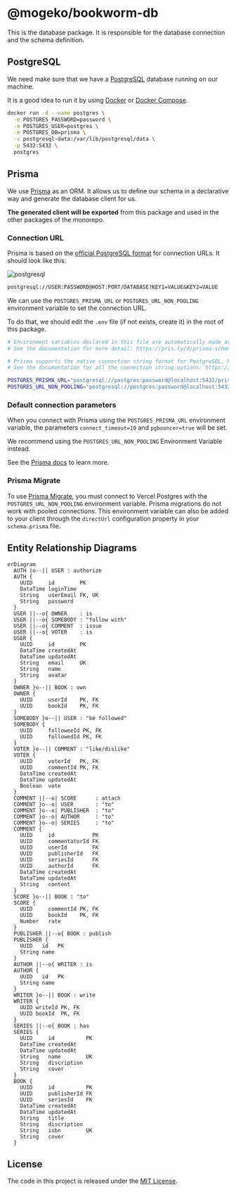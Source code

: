 # @mogeko/bookworm-db

This is the database package. It is responsible for the database connection and the schema definition.

## PostgreSQL

We need make sure that we have a [PostgreSQL](https://www.postgresql.org) database running on our machine.

It is a good idea to run it by using [Docker](https://www.docker.com) or [Docker Compose](https://docs.docker.com/compose).

```bash
docker run -d --name postgres \
  -e POSTGRES_PASSWORD=password \
  -e POSTGRES_USER=postgres \
  -e POSTGRES_DB=prisma \
  -v postgresql-data:/var/lib/postgresql/data \
  -p 5432:5432 \
  postgres
```

## Prisma

We use [Prisma](https://www.prisma.io) as an ORM. It allows us to define our schema in a declarative way and generate the database client for us.

**The generated client will be exported** from this package and used in the other packages of the monorepo.

### Connection URL

Prisma is based on the [official PostgreSQL format](https://www.postgresql.org/docs/current/libpq-connect.html#LIBPQ-CONNSTRING) for connection URLs. It should look like this:

![postgresql](https://www.prisma.io/docs/static/13ad9000b9d57ac66c16fabcad9e08b7/42cbc/postgresql-connection-string.png)

```txt
postgresql://USER:PASSWORD@HOST:PORT/DATABASE?KEY1=VALUE&KEY2=VALUE
```

We can use the `POSTGRES_PRISMA_URL` or `POSTGRES_URL_NON_POOLING` environment variable to set the connection URL.

To do that, we should edit the `.env` file (if not exists, create it) in the root of this package.

```bash
# Environment variables declared in this file are automatically made available to Prisma.
# See the documentation for more detail: https://pris.ly/d/prisma-schema#accessing-environment-variables-from-the-schema

# Prisma supports the native connection string format for PostgreSQL, MySQL, SQLite, SQL Server, MongoDB and CockroachDB.
# See the documentation for all the connection string options: https://pris.ly/d/connection-strings

POSTGRES_PRISMA_URL="postgresql://postgres:password@localhost:5432/prisma?schema=public&connect_timeout=10&pgbouncer=true"
POSTGRES_URL_NON_POOLING="postgresql://postgres:password@localhost:5432/prisma?schema=public"
```

### Default connection parameters

When you connect with Prisma using the `POSTGRES_PRISMA_URL` environment variable, the parameters `connect_timeout=10` and `pgbouncer=true` will be set.

We recommend using the `POSTGRES_URL_NON_POOLING` Environment Variable instead.

See the [Prisma docs](https://www.prisma.io/docs/concepts/database-connectors/postgresql) to learn more.

### Prisma Migrate

To use [Prisma Migrate](https://www.prisma.io/docs/concepts/components/prisma-migrate), you must connect to Vercel Postgres with the `POSTGRES_URL_NON_POOLING` environment variable. Prisma migrations do not work with pooled connections. This environment variable can also be added to your client through the `directUrl` configuration property in your `schema.prisma` file.

## Entity Relationship Diagrams

```mermaid
erDiagram
  AUTH |o--|| USER : authorize
  AUTH {
    UUID     id        PK
    DataTime loginTime
    String   userEmail FK, UK
    String   password
  }
  USER ||--o{ OWNER    : is
  USER ||--o{ SOMEBODY : "follow with"
  USER ||--o{ COMMENT  : issue
  USER ||--o{ VOTER    : is
  USER {
    UUID     id        PK
    DataTime createdAt
    DataTime updatedAt
    String   email     UK
    String   name
    String   avatar
  }
  OWNER }o--|| BOOK : own
  OWNER {
    UUID     userId    PK, FK
    UUID     bookId    PK, FK
  }
  SOMEBODY }o--|| USER : "be followed"
  SOMEBODY {
    UUID     followeeId PK, FK
    UUID     followedId PK, FK
  }
  VOTER }o--|| COMMENT : "like/dislike"
  VOTER {
    UUID     voterId   PK, FK
    UUID     commentId PK, FK
    DataTime createdAt
    DataTime updatedAt
    Boolean  vote
  }
  COMMENT ||--o| SCORE      : attach
  COMMENT }o--o| USER       : "to"
  COMMENT }o--o| PUBLISHER  : "to"
  COMMENT }o--o| AUTHOR     : "to"
  COMMENT }o--o| SERIES     : "to"
  COMMENT {
    UUID     id            PK
    UUID     commentatorId FK
    UUID     userId        FK
    UUID     publisherId   FK
    UUID     seriesId      FK
    UUID     authorId      FK
    DataTime createdAt
    DataTime updatedAt
    String   content
  }
  SCORE }o--|| BOOK : "to"
  SCORE {
    UUID     commentId PK, FK
    UUID     bookId    PK, FK
    Number   rate
  }
  PUBLISHER ||--o{ BOOK : publish
  PUBLISHER {
    UUID   id   PK
    String name
  }
  AUTHOR ||--o{ WRITER : is
  AUTHOR {
    UUID   id   PK
    String name
  }
  WRITER }o--|| BOOK : write
  WRITER {
    UUID writeId PK, FK
    UUID bookId  PK, FK
  }
  SERIES ||--o{ BOOK : has
  SERIES {
    UUID     id          PK
    DataTime createdAt
    DataTime updatedAt
    String   name        UK
    String   discription
    String   cover
  }
  BOOK {
    UUID     id          PK
    UUID     publisherId FK
    UUID     seriesId    FK
    DataTime createdAt
    DataTime updatedAt
    String   title
    String   discription
    String   isbn        UK
    String   cover
  }
```

## License

The code in this project is released under the [MIT License](./LICENSE).
